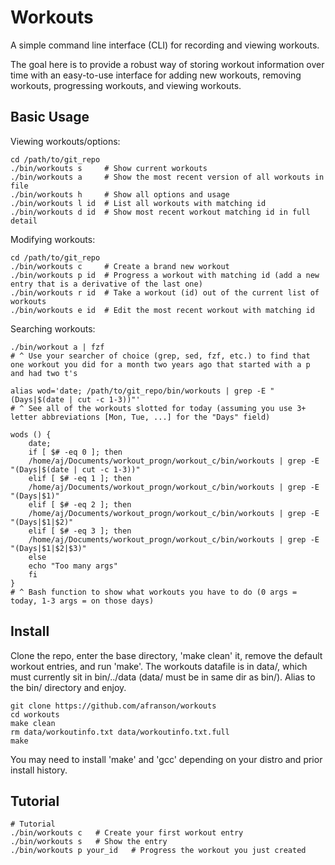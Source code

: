 # Workouts

A simple command line interface (CLI) for recording and viewing workouts.

The goal here is to provide a robust way of storing workout information over time with an easy-to-use interface for adding new workouts, removing workouts, progressing workouts, and viewing workouts.

## Basic Usage

Viewing workouts/options:
```
cd /path/to/git_repo
./bin/workouts s     # Show current workouts
./bin/workouts a     # Show the most recent version of all workouts in file
./bin/workouts h     # Show all options and usage
./bin/workouts l id  # List all workouts with matching id
./bin/workouts d id  # Show most recent workout matching id in full detail
```

Modifying workouts:
```
cd /path/to/git_repo
./bin/workouts c     # Create a brand new workout
./bin/workouts p id  # Progress a workout with matching id (add a new entry that is a derivative of the last one)
./bin/workouts r id  # Take a workout (id) out of the current list of workouts
./bin/workouts e id  # Edit the most recent workout with matching id
```

Searching workouts:
```
./bin/workout a | fzf
# ^ Use your searcher of choice (grep, sed, fzf, etc.) to find that one workout you did for a month two years ago that started with a p and had two t's

alias wod='date; /path/to/git_repo/bin/workouts | grep -E "(Days|$(date | cut -c 1-3))"'
# ^ See all of the workouts slotted for today (assuming you use 3+ letter abbreviations [Mon, Tue, ...] for the "Days" field)

wods () {
    date;
    if [ $# -eq 0 ]; then
	/home/aj/Documents/workout_progn/workout_c/bin/workouts | grep -E "(Days|$(date | cut -c 1-3))"
    elif [ $# -eq 1 ]; then
	/home/aj/Documents/workout_progn/workout_c/bin/workouts | grep -E "(Days|$1)"
    elif [ $# -eq 2 ]; then
	/home/aj/Documents/workout_progn/workout_c/bin/workouts | grep -E "(Days|$1|$2)"
    elif [ $# -eq 3 ]; then
	/home/aj/Documents/workout_progn/workout_c/bin/workouts | grep -E "(Days|$1|$2|$3)"
    else
	echo "Too many args"
    fi
}
# ^ Bash function to show what workouts you have to do (0 args = today, 1-3 args = on those days)
```

## Install

Clone the repo, enter the base directory, 'make clean' it, remove the default workout entries, and run 'make'. The workouts datafile is in data/, which must currently sit in bin/../data (data/ must be in same dir as bin/). Alias to the bin/ directory and enjoy.

```
git clone https://github.com/afranson/workouts
cd workouts
make clean
rm data/workoutinfo.txt data/workoutinfo.txt.full
make
```
You may need to install 'make' and 'gcc' depending on your distro and prior install history.

## Tutorial
```
# Tutorial
./bin/workouts c   # Create your first workout entry
./bin/workouts s   # Show the entry
./bin/workouts p your_id   # Progress the workout you just created
```
